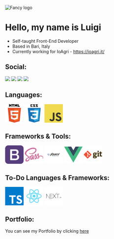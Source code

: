 ![Fancy logo](	https://luigip2404.github.io/Portfolio/img/logofooter2.b7b08281.png#gh-light-mode-only)

# Hello, my name is <b>Luigi</b>

* Self-taught Front-End Developer
* Based in Bari, Italy
* Currently working for IoAgri - https://ioagri.it/

## Social:
<a href="https://github.com/LuigiP2404" target="_blank"><img src="https://img.shields.io/badge/-LuigiP2404-%23181717?style=flat-square&logo=github" height="25"></a>
<a href="https://discord.com/" target="_blank"><img src="https://img.shields.io/badge/-Plat%232404-%232c2f33?style=flat-square&logo=discord" height="25"></a>
<a href="https://www.instagram.com/luigipaglionico/" target="_blank"><img src="https://img.shields.io/badge/-luigipaglionico-%232c2f33?style=flat-square&logo=instagram" height="25"></a>
<a href="https://www.linkedin.com/in/luigi-paglionico-2551171b6/" target="_blank"><img src="https://img.shields.io/badge/-luigipaglionico-blue?style=flat-square&logo=Linkedin&logoColor=white" height="25"></a>

## Languages:
<code><img height="60" src="https://github.com/github/explore/blob/main/topics/html/html.png?raw=true"></code>
<code><img height="60" src="https://github.com/github/explore/blob/main/topics/css/css.png?raw=true"></code>
<code><img height="60" src="https://github.com/github/explore/blob/main/topics/javascript/javascript.png?raw=true"></code>

## Frameworks & Tools:
<code><img height="60" src="https://github.com/github/explore/blob/main/topics/bootstrap/bootstrap.png?raw=true"></code>
<code><img height="60" src="https://github.com/github/explore/blob/main/topics/sass/sass.png?raw=true"></code>
<code><img height="60" src="https://github.com/github/explore/blob/main/topics/jquery/jquery.png?raw=true"></code>
<code><img height="60" src="https://github.com/github/explore/blob/main/topics/vue/vue.png?raw=true"></code>
<code><img height="60" src="https://github.com/github/explore/blob/main/topics/git/git.png?raw=true"></code>

## To-Do Languages & Frameworks: 
<code><img height="60" src="https://github.com/github/explore/blob/main/topics/typescript/typescript.png?raw=true"></code>
<code><img height="60" src="https://github.com/github/explore/blob/main/topics/react/react.png?raw=true"></code>
<code><img height="60" src="https://github.com/github/explore/blob/main/topics/nextjs/nextjs.png?raw=true"></code>

## Portfolio:
You can see my Portfolio by clicking <a href="https://luigip2404.github.io/Portfolio" target="_blank">here</a>
